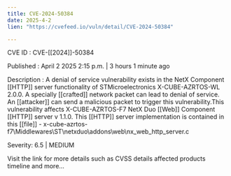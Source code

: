 ```yaml
---
title: CVE-2024-50384
date: 2025-4-2
lien: "https://cvefeed.io/vuln/detail/CVE-2024-50384"

---
```


CVE ID : CVE-[[2024]]-50384

Published :  April 2
2025
2:15 p.m. | 3 hours
1 minute ago

Description : A denial of service vulnerability exists in the NetX Component  [[HTTP]] server functionality of STMicroelectronics X-CUBE-AZRTOS-WL 2.0.0. A specially  [[crafted]] network packet can lead to denial of service. An  [[attacker]] can send a malicious packet to trigger this vulnerability.This vulnerability affects X-CUBE-AZRTOS-F7 NetX Duo  [[Web]] Component  [[HTTP]] server v 1.1.0. This  [[HTTP]] server implementation is contained in this  [[file]] - x-cube-azrtos-f7\Middlewares\ST\netxduo\addons\web\nx_web_http_server.c

Severity: 6.5 | MEDIUM

Visit the link for more details
such as CVSS details
affected products
timeline
and more...
